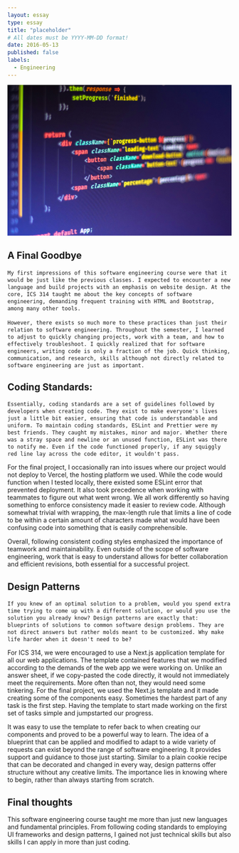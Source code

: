 ```yaml
---
layout: essay
type: essay
title: "placeholder"
# All dates must be YYYY-MM-DD format!
date: 2016-05-13
published: false
labels:
  - Engineering
---
```


<img class="img-fluid w-100" style="max-height: 500px; object-fit: cover;"  class="rounded float-start pe-4" src="../img/ferenc-almasi-c8h0n7fSTqs-unsplash.jpg">

## A Final Goodbye

	My first impressions of this software engineering course were that it would be just like the previous classes. I expected to encounter a new language and build projects with an emphasis on website design. At the core, ICS 314 taught me about the key concepts of software engineering, demanding frequent training with HTML and Bootstrap, among many other tools. 

	However, there exists so much more to these practices than just their relation to software engineering. Throughout the semester, I learned to adjust to quickly changing projects, work with a team, and how to effectively troubleshoot. I quickly realized that for software engineers, writing code is only a fraction of the job. Quick thinking, communication, and research, skills although not directly related to software engineering are just as important.

## Coding Standards: 

	Essentially, coding standards are a set of guidelines followed by developers when creating code. They exist to make everyone's lives just a little bit easier, ensuring that code is understandable and uniform. To maintain coding standards, ESLint and Prettier were my best friends. They caught my mistakes, minor and major. Whether there was a stray space and newline or an unused function, ESLint was there to notify me. Even if the code functioned properly, if any squiggly red line lay across the code editor, it wouldn't pass.  

For the final project, I occasionally ran into issues where our project would not deploy to Vercel, the hosting platform we used. While the code would function when I tested locally, there existed some ESLint error that prevented deployment. It also took precedence when working with teammates to figure out what went wrong. We all work differently so having something to enforce consistency made it easier to review code. Although somewhat trivial with wrapping, the max-length rule that limits a line of code to be within a certain amount of characters made what would have been confusing code into something that is easily comprehensible. 

Overall, following consistent coding styles emphasized the importance of teamwork and maintainability. Even outside of the scope of software engineering, work that is easy to understand allows for better collaboration and efficient revisions, both essential for a successful project. 
	
## Design Patterns

	If you knew of an optimal solution to a problem, would you spend extra time trying to come up with a different solution, or would you use the solution you already know? Design patterns are exactly that: blueprints of solutions to common software design problems. They are not direct answers but rather molds meant to be customized. Why make life harder when it doesn't need to be?

For ICS 314, we were encouraged to use a Next.js application template for all our web applications. The template contained features that we modified according to the demands of the web app we were working on. Unlike an answer sheet, if we copy-pasted the code directly, it would not immediately meet the requirements. More often than not, they would need some tinkering. For the final project, we used the Next.js template and it made creating some of the components easy. Sometimes the hardest part of any task is the first step. Having the template to start made working on the first set of tasks simple and jumpstarted our progress.

It was easy to use the template to refer back to when creating our components and proved to be a powerful way to learn. The idea of a blueprint that can be applied and modified to adapt to a wide variety of requests can exist beyond the range of software engineering. It provides support and guidance to those just starting. Similar to a plain cookie recipe that can be decorated and changed in every way, design patterns offer structure without any creative limits. The importance lies in knowing where to begin, rather than always starting from scratch.


## Final thoughts 

This software engineering course taught me more than just new languages and fundamental principles. From following coding standards to employing UI frameworks and design patterns, I gained not just technical skills but also skills I can apply in more than just coding. 
